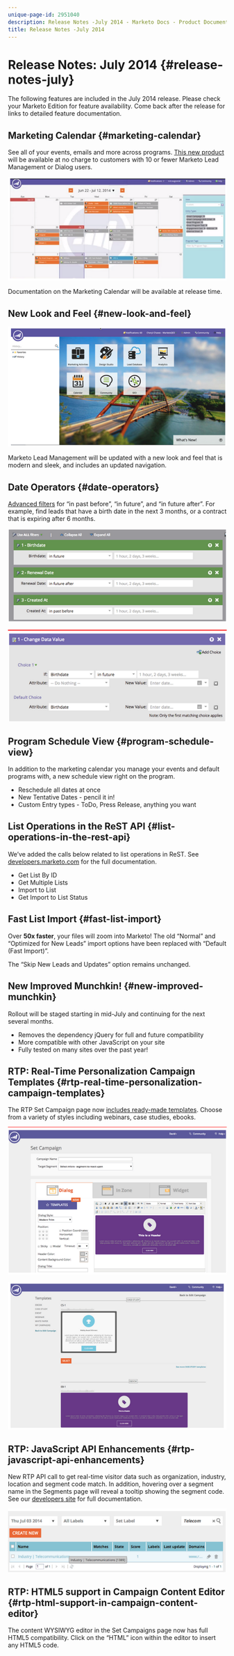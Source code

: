 ```yaml
---
unique-page-id: 2951040
description: Release Notes -July 2014 - Marketo Docs - Product Documentation
title: Release Notes -July 2014
---
```


# Release Notes: July 2014 {#release-notes-july}

The following features are included in the July 2014 release. Please check your Marketo Edition for feature availability. Come back after the release for links to detailed feature documentation.

## Marketing Calendar {#marketing-calendar}

See all of your events, emails and more across programs. [This new product](/help/marketo/product-docs/core-marketo-concepts/marketing-calendar/understanding-the-calendar/navigating-the-marketing-calendar.md) will be available at no charge to customers with 10 or fewer Marketo Lead Management or Dialog users.

![](assets/image2014-9-22-14-3a22-3a27.png)

Documentation on the Marketing Calendar will be available at release time.

## New Look and Feel {#new-look-and-feel}

![](assets/image2014-9-22-14-3a22-3a47.png)

Marketo Lead Management will be updated with a new look and feel that is modern and sleek, and includes an updated navigation.

## Date Operators {#date-operators}

[Advanced filters](/help/marketo/product-docs/core-marketo-concepts/smart-lists-and-static-lists/creating-a-smart-list/smart-list-filter-operators-glossary.md) for “in past before”, “in future”, and “in future after”. For example, find leads that have a birth date in the next 3 months, or a contract that is expiring after 6 months.

![](assets/image2014-9-22-14-3a23-3a56.png)

![](assets/image2014-9-22-14-3a24-3a39.png)

## Program Schedule View {#program-schedule-view}

In addition to the marketing calendar you manage your events and default programs with, a new schedule view right on the program.

* Reschedule all dates at once
* New Tentative Dates - pencil it in!
* Custom Entry types - ToDo, Press Release, anything you want

## List Operations in the ReST API {#list-operations-in-the-rest-api}

We’ve added the calls below related to list operations in ReST. See [developers.marketo.com](http://developers.marketo.com/documentation/rest/) for the full documentation.

* Get List By ID
* Get Multiple Lists
* Import to List
* Get Import to List Status

## Fast List Import {#fast-list-import}

Over **50x faster**, your files will zoom into Marketo! The old “Normal” and “Optimized for New Leads” import options have been replaced with “Default (Fast Import)”.

The “Skip New Leads and Updates” option remains unchanged.

## New Improved Munchkin! {#new-improved-munchkin}

Rollout will be staged starting in mid-July and continuing for the next several months.

* Removes the dependency jQuery for full and future compatibility
* More compatible with other JavaScript on your site
* Fully tested on many sites over the past year!

## RTP: Real-Time Personalization Campaign Templates {#rtp-real-time-personalization-campaign-templates}

The RTP Set Campaign page now [includes ready-made templates](/help/marketo/product-docs/web-personalization/using-templates/using-templates-to-create-web-campaigns.md). Choose from a variety of styles including webinars, case studies, ebooks.

![](assets/image2014-9-22-14-3a25-3a13.png)

![](assets/image2014-9-22-14-3a25-3a47.png)

## RTP: JavaScript API Enhancements {#rtp-javascript-api-enhancements}

New RTP API call to get real-time visitor data such as organization, industry, location and segment code match. In addition, hovering over a segment name in the Segments page will reveal a tooltip showing the segment code. See our [developers site](http://developers.marketo.com/documentation/websites/rtp-js-api/) for full documentation.

![](assets/image2014-9-22-14-3a26-3a11.png)

## RTP: HTML5 support in Campaign Content Editor {#rtp-html-support-in-campaign-content-editor}

The content WYSIWYG editor in the Set Campaigns page now has full HTML5 compatibility. Click on the “HTML” icon within the editor to insert any HTML5 code.
